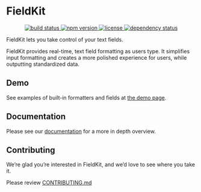 # FieldKit

<p align="center">
  <a href="https://travis-ci.org/square/field-kit">
    <img src="https://travis-ci.org/square/field-kit.svg?branch=master"
         alt="build status">
  </a>
  <a href="https://npmjs.org/package/field-kit">
    <img src="https://img.shields.io/npm/v/field-kit.svg"
         alt="npm version">
  </a>
  <a href="https://github.com/square/field-kit/blob/master/LICENSE">
    <img src="https://img.shields.io/npm/l/field-kit.svg"
         alt="license">
  </a>
  <a href="https://david-dm.org/square/field-kit">
    <img src="https://david-dm.org/square/field-kit.svg"
         alt="dependency status">
  </a>
</p>

FieldKit lets you take control of your text fields.

FieldKit provides real-time, text field formatting as users type. It simplifies input formatting and creates a more polished experience for users, while outputting standardized data.

## Demo
See examples of built-in formatters and fields at [the demo page][demo-page].

## Documentation
Please see our [documentation][docs] for a more in depth overview.

## Contributing
We’re glad you’re interested in FieldKit, and we’d love to see where you take it.

Please review [CONTRIBUTING.md][contributing]

[demo-page]: http://square.github.io/field-kit
[docs]: https://github.com/square/field-kit/wiki
[contributing]: https://github.com/square/field-kit/blob/master/CONTRIBUTING.md
